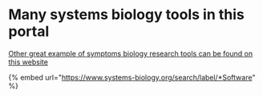 # Many systems biology tools in this portal

[Other great example of symptoms biology research tools can be found on this website](https://www.systems-biology.org/search/label/\*Software)

{% embed url="https://www.systems-biology.org/search/label/*Software" %}

